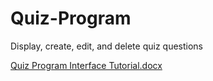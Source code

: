 # Quiz-Program
Display, create, edit, and delete quiz questions

[Quiz Program Interface Tutorial.docx](https://github.com/brian-J-N/Quiz-Program/files/13551916/Quiz.Program.Interface.Tutorial.docx)
